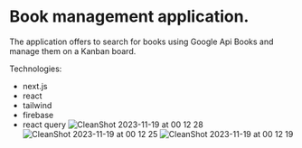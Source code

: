 # Book management application.

The application offers to search for books using Google Api Books and manage them on a Kanban board.

Technologies:
- next.js
- react
- tailwind
- firebase
- react query
![CleanShot 2023-11-19 at 00 12 28](https://github.com/pmatyjasik/your-books/assets/73366069/d1b8ba51-8728-488c-8db7-5aa21262c489)
![CleanShot 2023-11-19 at 00 12 25](https://github.com/pmatyjasik/your-books/assets/73366069/205f1e99-fb9d-483d-be98-196727abc2d1)
![CleanShot 2023-11-19 at 00 12 19](https://github.com/pmatyjasik/your-books/assets/73366069/0f257e97-aebd-40e6-a2b0-54678ceba667)
